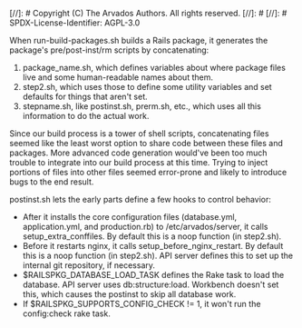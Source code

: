 [//]: # Copyright (C) The Arvados Authors. All rights reserved.
[//]: #
[//]: # SPDX-License-Identifier: AGPL-3.0

When run-build-packages.sh builds a Rails package, it generates the package's pre/post-inst/rm scripts by concatenating:

1. package_name.sh, which defines variables about where package files live and some human-readable names about them.
2. step2.sh, which uses those to define some utility variables and set defaults for things that aren't set.
3. stepname.sh, like postinst.sh, prerm.sh, etc., which uses all this information to do the actual work.

Since our build process is a tower of shell scripts, concatenating files seemed like the least worst option to share code between these files and packages.  More advanced code generation would've been too much trouble to integrate into our build process at this time.  Trying to inject portions of files into other files seemed error-prone and likely to introduce bugs to the end result.

postinst.sh lets the early parts define a few hooks to control behavior:

* After it installs the core configuration files (database.yml, application.yml, and production.rb) to /etc/arvados/server, it calls setup_extra_conffiles.  By default this is a noop function (in step2.sh).
* Before it restarts nginx, it calls setup_before_nginx_restart.  By default this is a noop function (in step2.sh).  API server defines this to set up the internal git repository, if necessary.
* $RAILSPKG_DATABASE_LOAD_TASK defines the Rake task to load the database.  API server uses db:structure:load.  Workbench doesn't set this, which causes the postinst to skip all database work.
* If $RAILSPKG_SUPPORTS_CONFIG_CHECK != 1, it won't run the config:check rake task.
